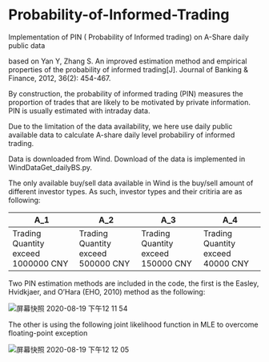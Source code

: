 # Probability-of-Informed-Trading
Implementation of PIN ( Probability of Informed trading) on A-Share daily public data 



based on  Yan Y, Zhang S. An improved estimation method and empirical properties of the probability of informed trading[J]. Journal of Banking &amp; Finance, 2012, 36(2): 454-467.


By construction, the probability of informed trading (PIN) measures the proportion of trades that are likely to be motivated by private information. PIN is usually estimated with intraday data.

Due to the limitation of the data availability, we here use daily public available data to calculate A-share daily level probabiliry of informed trading.

Data is downloaded from Wind. Download of the data is implemented in WindDataGet_dailyBS.py. 

The only available buy/sell data available in Wind is the buy/sell amount of different investor types. As such, investor types and their critiria are as following:


| A_1 | A_2 | A_3 | A_4|
|----|-----|-----|-----|
|Trading Quantity exceed 1000000 CNY | Trading Quantity exceed 500000 CNY |Trading Quantity exceed 150000 CNY |Trading Quantity exceed 40000 CNY|

Two PIN estimation methods are included in the code, the first is the Easley, Hvidkjaer, and O’Hara (EHO, 2010)  method as the following:

![屏幕快照 2020-08-19 下午12 11 54](https://user-images.githubusercontent.com/43864477/90628750-13f1e800-e216-11ea-9d97-03cdfce31046.png)

The other is using the following joint likelihood function in MLE to overcome floating-point exception

![屏幕快照 2020-08-19 下午12 12 05](https://user-images.githubusercontent.com/43864477/90628763-18b69c00-e216-11ea-9445-a9267074b1e5.png)

